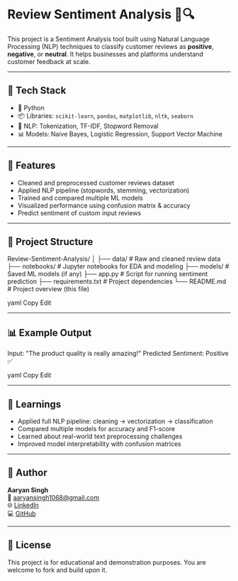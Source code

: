 # Review Sentiment Analysis 🧠🔍

This project is a Sentiment Analysis tool built using Natural Language Processing (NLP) techniques to classify customer reviews as **positive**, **negative**, or **neutral**. It helps businesses and platforms understand customer feedback at scale.

---

## 🔧 Tech Stack

- 🐍 Python  
- 📦 Libraries: `scikit-learn`, `pandas`, `matplotlib`, `nltk`, `seaborn`  
- 💬 NLP: Tokenization, TF-IDF, Stopword Removal  
- 📊 Models: Naive Bayes, Logistic Regression, Support Vector Machine

---

## 🚀 Features

- Cleaned and preprocessed customer reviews dataset  
- Applied NLP pipeline (stopwords, stemming, vectorization)  
- Trained and compared multiple ML models  
- Visualized performance using confusion matrix & accuracy  
- Predict sentiment of custom input reviews

---

## 📁 Project Structure

Review-Sentiment-Analysis/
│
├── data/ # Raw and cleaned review data
├── notebooks/ # Jupyter notebooks for EDA and modeling
├── models/ # Saved ML models (if any)
├── app.py # Script for running sentiment prediction
├── requirements.txt # Project dependencies
└── README.md # Project overview (this file)

yaml
Copy
Edit

---

## 📊 Example Output

Input: "The product quality is really amazing!"
Predicted Sentiment: Positive ✅

yaml
Copy
Edit

---

## 🧠 Learnings

- Applied full NLP pipeline: cleaning → vectorization → classification  
- Compared multiple models for accuracy and F1-score  
- Learned about real-world text preprocessing challenges  
- Improved model interpretability with confusion matrices

---

## 👤 Author

**Aaryan Singh**  
📧 aaryansingh1068@gmail.com  
🌐 [LinkedIn](https://www.linkedin.com/in/aaryansingh1068)  
💻 [GitHub](https://github.com/AaryanSingh10)

---

## 📜 License

This project is for educational and demonstration purposes. You are welcome to fork and build upon it.
